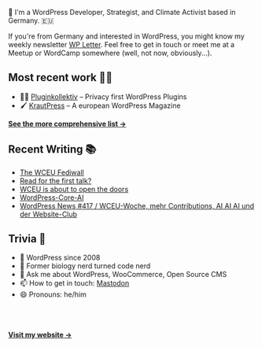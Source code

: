 👋 I'm a WordPress Developer, Strategist, and Climate Activist based in Germany. 🇪🇺

If you're from Germany and interested in WordPress, you might know my weekly newsletter [WP Letter](https://wpletter.de/). Feel free to get in touch or meet me at a Meetup or WordCamp somewhere (well, not now, obviously...).


## Most recent work 👷‍♂️

- 👨‍💻 [Pluginkollektiv](https://github.com/pluginkollektiv) – Privacy first WordPress Plugins
- 🖌️ [KrautPress](https://kraut.press) – A european WordPress Magazine

**[See the more comprehensive list &rarr;](https://simonkraft.com/what-i-do)**


## Recent Writing 📚

<!-- BLOG-POST-LIST:START -->
- [The WCEU Fediwall](https://feed.kraut.press/link/23937/17046077/the-wceu-fediwall)
- [Read for the first talk?](https://feed.kraut.press/link/23937/17046078/read-for-the-first-talk)
- [WCEU is about to open the doors](https://feed.kraut.press/link/23937/17045190/wceu-is-about-to-open-the-doors)
- [WordPress-Core-AI](https://www.wppodcast.de/podcast/wordpress-core-ai/)
- [WordPress News #417 / WCEU-Woche, mehr Contributions, AI AI AI und der Website-Club](https://feed.kraut.press/link/14399/17042899/417)
<!-- BLOG-POST-LIST:END -->


## Trivia 🤪

- 👴 WordPress since 2008
- 🌱 Former biology nerd turned code nerd
- 💬 Ask me about WordPress, WooCommerce, Open Source CMS
- 📫 How to get in touch: [Mastodon](https://dewp.space/@simon)
- 😄 Pronouns: he/him

<br/><br/><br/>
**[Visit my website &rarr;](https://simonkraft.com/hi)**